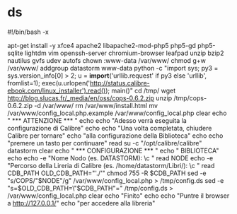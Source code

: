 ds
==
#!/bin/bash -x

apt-get install -y xfce4 apache2 libapache2-mod-php5 php5-gd php5-sqlite lightdm vim openssh-server chromium-browser leafpad unzip bzip2 nautilus gvfs udev autofs
chown :www-data /var/www/
chmod g+w /var/www/
addgroup datastorm www-data
python -c "import sys; py3 = sys.version_info[0] > 2; u = __import__('urllib.request' if py3 else 'urllib', fromlist=1); exec(u.urlopen('http://status.calibre-ebook.com/linux_installer').read()); main()"
cd /tmp/
wget http://blog.slucas.fr/_media/en/oss/cops-0.6.2.zip
unzip /tmp/cops-0.6.2.zip -d /var/www/
rm /var/www/install.html
mv /var/www/config_local.php.example /var/www/config_local.php
clear
echo " *** ATTENZIONE *** "
echo
echo "Adesso verrà eseguita la configurazione di Calibre"
echo 
echo "Una volta completata, chiudere Calibre per tornare"
echo "alla configurazione della Biblioteca"
echo
echo "premere un tasto per continuare"
read
su -c "/opt/calibre/calibre" datastorm
clear
echo " *** CONFIGURAZIONE *** "
echo "       BIBLIOTECA"
echo
echo -e "Nome Nodo (es. DATASTORM): \c "
read NODE
echo -e "Percorso della Lireria di Calibre (es. /home/datastorm/Libri/): \c "
read CDB_PATH
OLD_CDB_PATH="'./'"
chmod 755 -R $CDB_PATH
sed -e "s/COPS/"$NODE"/g" /var/www/config_local.php > /tmp/config.ds
sed -e "s=$OLD_CDB_PATH=\"$CDB_PATH\"=" /tmp/config.ds > /var/www/config_local.php
clear
echo "Finito"
echo
echo "Puntre il browser a http://127.0.0.1/"
echo "per accedere alla libreria"
